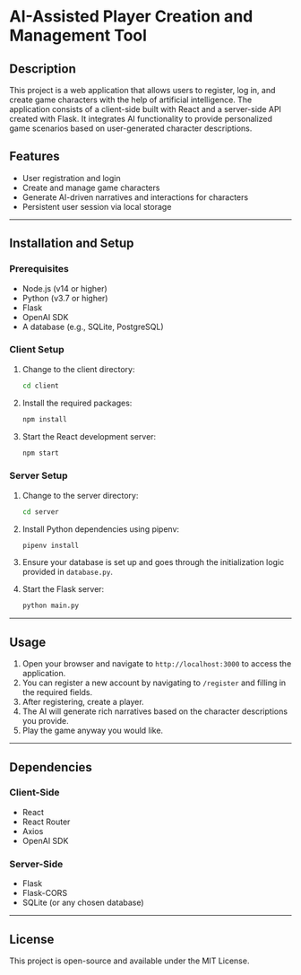 # AI-Assisted Player Creation and Management Tool

## Description
This project is a web application that allows users to register, log in, and create game characters with the help of artificial intelligence. The application consists of a client-side built with React and a server-side API created with Flask. It integrates AI functionality to provide personalized game scenarios based on user-generated character descriptions.

## Features
- User registration and login
- Create and manage game characters
- Generate AI-driven narratives and interactions for characters
- Persistent user session via local storage

---

## Installation and Setup

### Prerequisites
- Node.js (v14 or higher)
- Python (v3.7 or higher)
- Flask
- OpenAI SDK
- A database (e.g., SQLite, PostgreSQL)

### Client Setup
1. Change to the client directory:
   ```bash
   cd client
   ```

2. Install the required packages:
   ```bash
   npm install
   ```

3. Start the React development server:
   ```bash
   npm start
   ```

### Server Setup
1. Change to the server directory:
   ```bash
   cd server
   ```

2. Install Python dependencies using pipenv:
   ```bash
   pipenv install
   ```

3. Ensure your database is set up and goes through the initialization logic provided in `database.py`.

4. Start the Flask server:
   ```bash
   python main.py
   ```

---

## Usage

1. Open your browser and navigate to `http://localhost:3000` to access the application.
2. You can register a new account by navigating to `/register` and filling in the required fields.
3. After registering, create a player.
4. The AI will generate rich narratives based on the character descriptions you provide.
5. Play the game anyway you would like.

---

## Dependencies

### Client-Side
- React
- React Router
- Axios
- OpenAI SDK

### Server-Side
- Flask
- Flask-CORS
- SQLite (or any chosen database)

---

## License
This project is open-source and available under the MIT License.
